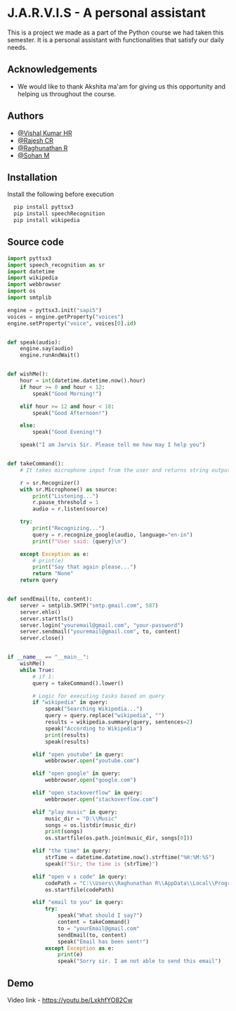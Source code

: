 
# J.A.R.V.I.S - A personal assistant

This is a project we made as a part of the Python course we had taken this semester. It is a personal assistant with functionalities that satisfy our daily needs.


## Acknowledgements

 - We would like to thank Akshita ma'am for giving us this opportunity and helping us throughout the course.

  
## Authors

- [@Vishal Kumar HR](https://www.github.com/)
- [@Rajesh CR](https://www.github.com/)
- [@Raghunathan R](https://github.com/raghunathan-r)
- [@Sohan M](https://www.linkedin.com/in/sohan-m-5aaa891ab/)

## Installation

Install the following before execution

```bash
  pip install pyttsx3
  pip install speechRecognition
  pip install wikipedia
```

## Source code

```python
import pyttsx3 
import speech_recognition as sr  
import datetime
import wikipedia  
import webbrowser
import os
import smtplib

engine = pyttsx3.init("sapi5")
voices = engine.getProperty("voices")
engine.setProperty("voice", voices[0].id)


def speak(audio):
    engine.say(audio)
    engine.runAndWait()


def wishMe():
    hour = int(datetime.datetime.now().hour)
    if hour >= 0 and hour < 12:
        speak("Good Morning!")

    elif hour >= 12 and hour < 18:
        speak("Good Afternoon!")

    else:
        speak("Good Evening!")

    speak("I am Jarvis Sir. Please tell me how may I help you")


def takeCommand():
    # It takes microphone input from the user and returns string output

    r = sr.Recognizer()
    with sr.Microphone() as source:
        print("Listening...")
        r.pause_threshold = 1
        audio = r.listen(source)

    try:
        print("Recognizing...")
        query = r.recognize_google(audio, language="en-in")
        print(f"User said: {query}\n")

    except Exception as e:
        # print(e)
        print("Say that again please...")
        return "None"
    return query


def sendEmail(to, content):
    server = smtplib.SMTP("smtp.gmail.com", 587)
    server.ehlo()
    server.starttls()
    server.login("youremail@gmail.com", "your-password")
    server.sendmail("youremail@gmail.com", to, content)
    server.close()


if __name__ == "__main__":
    wishMe()
    while True:
        # if 1:
        query = takeCommand().lower()

        # Logic for executing tasks based on query
        if "wikipedia" in query:
            speak("Searching Wikipedia...")
            query = query.replace("wikipedia", "")
            results = wikipedia.summary(query, sentences=2)
            speak("According to Wikipedia")
            print(results)
            speak(results)

        elif "open youtube" in query:
            webbrowser.open("youtube.com")

        elif "open google" in query:
            webbrowser.open("google.com")

        elif "open stackoverflow" in query:
            webbrowser.open("stackoverflow.com")

        elif "play music" in query:
            music_dir = "D:\\Music"
            songs = os.listdir(music_dir)
            print(songs)
            os.startfile(os.path.join(music_dir, songs[0]))

        elif "the time" in query:
            strTime = datetime.datetime.now().strftime("%H:%M:%S")
            speak(f"Sir, the time is {strTime}")

        elif "open v s code" in query:
            codePath = "C:\\Users\\Raghunathan R\\AppData\\Local\\Programs\\Microsoft VS Code\\Code.exe"
            os.startfile(codePath)

        elif "email to you" in query:
            try:
                speak("What should I say?")
                content = takeCommand()
                to = "yourEmail@gmail.com"
                sendEmail(to, content)
                speak("Email has been sent!")
            except Exception as e:
                print(e)
                speak("Sorry sir. I am not able to send this email")


```

  
## Demo

Video link - https://youtu.be/LxkhfYO82Cw

  
